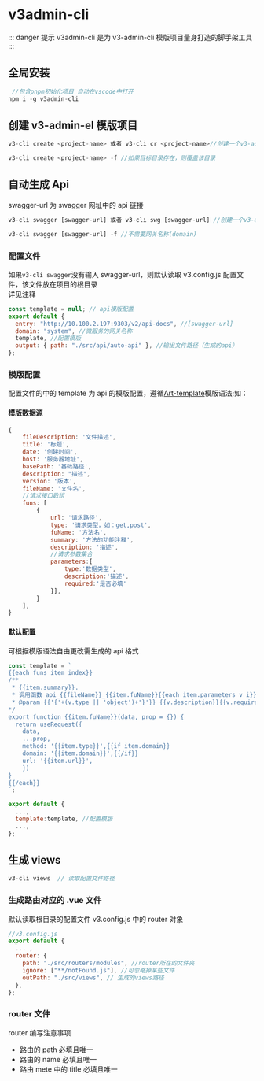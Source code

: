 # v3admin-cli

::: danger 提示
v3admin-cli 是为 v3-admin-cli 模版项目量身打造的脚手架工具
:::

## 全局安装

```js
 //包含pnpm初始化项目 自动在vscode中打开
npm i -g v3admin-cli

```

## 创建 v3-admin-el 模版项目

```js
v3-cli create <project-name> 或者 v3-cli cr <project-name>//创建一个v3-admin-el模版项目

v3-cli create <project-name> -f //如果目标目录存在，则覆盖该目录
```

## 自动生成 Api

swagger-url 为 swagger 网址中的 api 链接

```js
v3-cli swagger [swagger-url] 或者 v3-cli swg [swagger-url] //创建一个v3-admin-el模版项目

v3-cli swagger [swagger-url] -f //不需要网关名称(domain)
```

### 配置文件

如果`v3-cli swagger`没有输入 swagger-url，则默认读取 v3.config.js 配置文件，该文件放在项目的根目录<br/>
详见注释

```js
const template = null; // api模版配置
export default {
  entry: "http://10.100.2.197:9303/v2/api-docs", //[swagger-url]
  domain: "system", //微服务的网关名称
  template, //配置模版
  output: { path: "./src/api/auto-api" }, //输出文件路径（生成的api）
};
```

### 模版配置

配置文件的中的 template 为 api 的模版配置，遵循[Art-template](https://aui.github.io/art-template/zh-cn/docs/)模版语法;如：

#### 模版数据源

```js
{
    fileDescription: '文件描述',
    title: '标题',
    date: '创建时间',
    host: '服务器地址',
    basePath: '基础路径',
    description: "描述",
    version: '版本',
    fileName: '文件名',
    //请求接口数组
    funs: [
        {
            url: '请求路径',
            type: '请求类型，如：get,post',
            fuName: '方法名',
            summary: '方法的功能注释',
            description: '描述',
            //请求参数集合
            parameters:[
                type:'数据类型',
                description:'描述',
                required:'是否必填'
            }],
        }
    ],
}
```

#### 默认配置

可根据模版语法自由更改需生成的 api 格式

```js
const template = `
{{each funs item index}}
/**
 * {{item.summary}}.
 * 调用函数 api_{{fileName}}_{{item.fuName}}{{each item.parameters v i}}
 * @param {{'{'+(v.type || 'object')+'}'}} {{v.description}}{{v.required?' - *必填':''}}.{{/each}}
*/
export function {{item.fuName}}(data, prop = {}) {
  return useRequest({
    data,
    ...prop,
    method: '{{item.type}}',{{if item.domain}}
    domain: '{{item.domain}}',{{/if}}
    url: '{{item.url}}',
    })
}
{{/each}}
`;

export default {
  ...,
  template:template, //配置模版
  ...,
};
```

## 生成 views

```js
v3-cli views  // 读取配置文件路径
```

### 生成路由对应的 .vue 文件

默认读取根目录的配置文件 v3.config.js 中的 router 对象

```js
//v3.config.js
export default {
  ... ,
  router: {
    path: "./src/routers/modules", //router所在的文件夹
    ignore: ["**/notFound.js"], //可忽略掉某些文件
    outPath: "./src/views", // 生成的views路径
  },
};

```

### router 文件

router 编写注意事项

- 路由的 path 必填且唯一
- 路由的 name 必填且唯一
- 路由 mete 中的 title 必填且唯一
